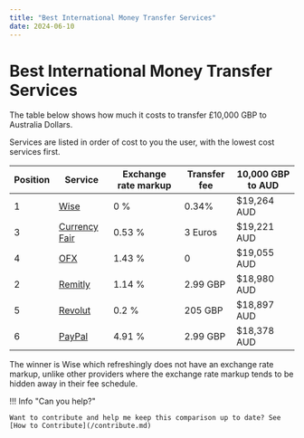 ```yaml
---
title: "Best International Money Transfer Services"
date: 2024-06-10
---
```


# Best International Money Transfer Services

The table below shows how much it costs to transfer £10,000 GBP to Australia Dollars. 

Services are listed in order of cost to you the user, with the lowest cost services first.

| Position | Service                                       | Exchange rate markup | Transfer fee | 10,000 GBP to AUD | 
|----------|-----------------------------------------------|----------------------|--------------|-------------------|
| 1        | [Wise](http://wise.com)                       | 0 %                  | 0.34%        | $19,264 AUD       |
| 3        | [Currency Fair](https://www.currencyfair.com) | 0.53 %               | 3 Euros      | $19,221 AUD       | 
| 4        | [OFX](https://www.ofx.com)                    | 1.43 %               | 0            | $19,055 AUD       |
| 2        | [Remitly](https://www.remitly.com/)           | 1.14 %               | 2.99 GBP     | $18,980 AUD       |
| 5        | [Revolut](https://www.revolut.com/)           | 0.2 %                | 205 GBP      | $18,897 AUD       |
| 6        | [PayPal](https://www.paypal.com/)             | 4.91 %               | 2.99 GBP     | $18,378 AUD       |

The winner is Wise which refreshingly does not have an exchange rate markup, unlike other providers where the 
exchange rate markup tends to be hidden away in their fee schedule.

!!! Info "Can you help?"
    
    Want to contribute and help me keep this comparison up to date? See [How to Contribute](/contribute.md)
